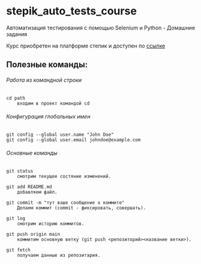 # stepik_auto_tests_course
Автоматизация тестирования с помощью Selenium и Python - Домашние задания

Курс приобретен на платформе степик и доступен по [ссылке](https://stepik.org/lesson/222929/step/1?unit=196191)

## Полезные команды:
###### Работа из командной строки
```
cd path
    входим в проект командой cd
```
###### Конфигурация глобальных имен
```
git config --global user.name "John Doe"
git config --global user.email johndoe@example.com
```
###### Основные команды
```
git status
    смотрим текущее состяние изменений.
```
```
git add README.md
    добавляем файл.
```
```
git commit -m "тут ваше сообщение о коммите"
    Делаем коммит (commit - фиксировать, совершать).
```
```
git log
    смотрим историю коммитов.
```
```
git push origin main
    коммитим основную ветку (git push <репозиторий><название ветки>).
```
```
git fetch
    получаем данные из репозитария.
```